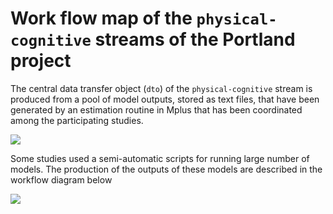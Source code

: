 Work flow map of the `physical-cognitive` streams of the Portland project
===

The central data transfer object (`dto`) of the `physical-cognitive` stream is produced from a pool of model outputs, stored as text files, that have been generated by an estimation routine in Mplus that has been coordinated among the participating studies.    

![][workflow-catalog]   


Some studies used a semi-automatic scripts for running large number of models. The production of the outputs of these models are described in the workflow diagram below   

![][workflow-estimation]   


  



[workflow-estimation]:https://github.com/IALSA/ialsa-2017-portland/blob/master/libs/images/work-flow-diagram-auto-estimation.jpg?raw=true
[workflow-catalog]:https://github.com/IALSA/ialsa-2017-portland/blob/master/libs/images/work-flow-diagram-catalog-assembly.jpg?raw=true